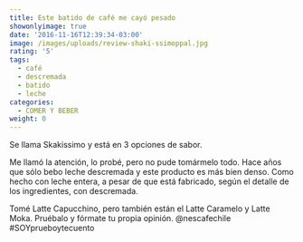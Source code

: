 ```yaml
---
title: Este batido de café me cayó pesado
showonlyimage: true
date: '2016-11-16T12:39:34-03:00'
image: /images/uploads/review-shaki-ssimoppal.jpg
rating: '5'
tags:
  - café
  - descremada
  - batido
  - leche
categories:
  - COMER Y BEBER
weight: 0
---
```

Se llama Skakissimo y está en 3 opciones de sabor.

<!--more-->

Me llamó la atención, lo probé, pero no pude tomármelo todo. Hace años que sólo bebo leche descremada y este producto es más bien denso. Como hecho con leche entera, a pesar de que está fabricado, según el detalle de los ingredientes, con descremada. 

Tomé Latte Capucchino, pero también están el Latte Caramelo y Latte Moka. Pruébalo y fórmate tu propia opinión. @nescafechile #SOYprueboytecuento
